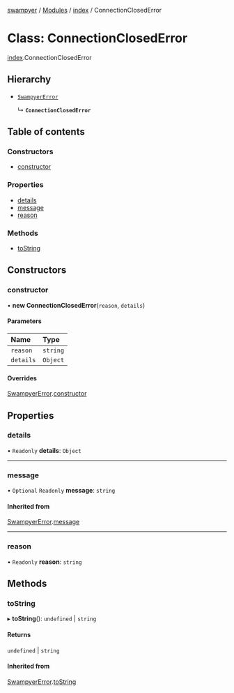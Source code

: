 [swampyer](../README.md) / [Modules](../modules.md) / [index](../modules/index.md) / ConnectionClosedError

# Class: ConnectionClosedError

[index](../modules/index.md).ConnectionClosedError

## Hierarchy

- [`SwampyerError`](index.SwampyerError.md)

  ↳ **`ConnectionClosedError`**

## Table of contents

### Constructors

- [constructor](index.ConnectionClosedError.md#constructor)

### Properties

- [details](index.ConnectionClosedError.md#details)
- [message](index.ConnectionClosedError.md#message)
- [reason](index.ConnectionClosedError.md#reason)

### Methods

- [toString](index.ConnectionClosedError.md#tostring)

## Constructors

### constructor

• **new ConnectionClosedError**(`reason`, `details`)

#### Parameters

| Name | Type |
| :------ | :------ |
| `reason` | `string` |
| `details` | `Object` |

#### Overrides

[SwampyerError](index.SwampyerError.md).[constructor](index.SwampyerError.md#constructor)

## Properties

### details

• `Readonly` **details**: `Object`

___

### message

• `Optional` `Readonly` **message**: `string`

#### Inherited from

[SwampyerError](index.SwampyerError.md).[message](index.SwampyerError.md#message)

___

### reason

• `Readonly` **reason**: `string`

## Methods

### toString

▸ **toString**(): `undefined` \| `string`

#### Returns

`undefined` \| `string`

#### Inherited from

[SwampyerError](index.SwampyerError.md).[toString](index.SwampyerError.md#tostring)
